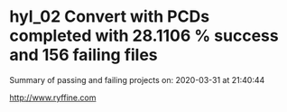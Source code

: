 # hyl_02 Convert with PCDs completed with 28.1106 % success and 156 failing files

Summary of passing and failing projects on: 2020-03-31 at 21:40:44

http://www.ryffine.com
